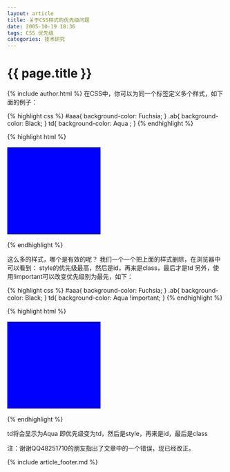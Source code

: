 ```yaml
---
layout: article
title: 关于CSS样式的优先级问题
date: 2005-10-19 18:36
tags: CSS 优先级
categories: 技术研究
---
```


# {{ page.title }}

{% include author.html %}
在CSS中，你可以为同一个标签定义多个样式，如下面的例子：

{% highlight css %}
#aaa{
   background-color: Fuchsia;
}
.ab{
   background-color: Black;
}
td{
   background-color: Aqua ;
}
{% endhighlight %}

{% highlight html %}
<table>
<tr>
<td class="ab" id="aaa" style="height:200px;width:200px;background-color: Blue;"></td>
</tr>
</table>
{% endhighlight %}

这么多的样式，哪个是有效的呢？
我们一个一个把上面的样式删除，在浏览器中可以看到：
style的优先级最高，然后是id，再来是class，最后才是td
另外，使用!important可以改变优先级别为最先，如下：

{% highlight css %}
#aaa{
   background-color: Fuchsia;
}
.ab{
   background-color: Black;
}
td{
   background-color: Aqua !important;
}
{% endhighlight %}

{% highlight html %}
<table>
<tr>
<td class="ab" id="aaa" style="height:200px;width:200px;background-color: Blue;"></td>
</tr>
</table>
{% endhighlight %}

td将会显示为Aqua 
即优先级变为td，然后是style，再来是id，最后是class

注：谢谢QQ48251710的朋友指出了文章中的一个错误，现已经改正。

{% include article_footer.md %}